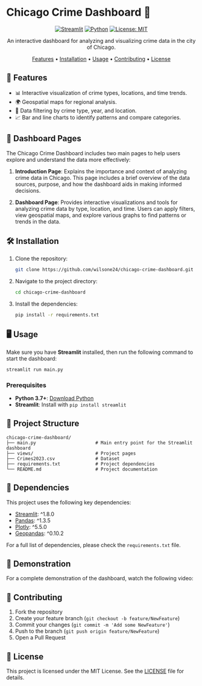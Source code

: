 # Chicago Crime Dashboard 🌆

<div align="center">

[![Streamlit](https://img.shields.io/badge/Streamlit-%23FF4B4B.svg?style=for-the-badge&logo=streamlit&logoColor=white)](https://streamlit.io/)
[![Python](https://img.shields.io/badge/Python-%233776AB.svg?style=for-the-badge&logo=python&logoColor=white)](https://www.python.org/)
[![License: MIT](https://img.shields.io/badge/License-MIT-yellow.svg?style=for-the-badge)](https://opensource.org/licenses/MIT)

An interactive dashboard for analyzing and visualizing crime data in the city of Chicago.

[Features](#-features) • [Installation](#-installation) • [Usage](#-usage) • [Contributing](#-contributing) • [License](#-license)

</div>

## 🚀 Features

- 📊 Interactive visualization of crime types, locations, and time trends.
- 🌍 Geospatial maps for regional analysis.
- 🔎 Data filtering by crime type, year, and location.
- 📈 Bar and line charts to identify patterns and compare categories.

## 📑 Dashboard Pages

The Chicago Crime Dashboard includes two main pages to help users explore and understand the data more effectively:

1. **Introduction Page**: Explains the importance and context of analyzing crime data in Chicago. This page includes a brief overview of the data sources, purpose, and how the dashboard aids in making informed decisions.

2. **Dashboard Page**: Provides interactive visualizations and tools for analyzing crime data by type, location, and time. Users can apply filters, view geospatial maps, and explore various graphs to find patterns or trends in the data.

## 🛠 Installation

1. Clone the repository:
   ```bash
   git clone https://github.com/wilsone24/chicago-crime-dashboard.git
   ```

2. Navigate to the project directory:
   ```bash
   cd chicago-crime-dashboard
   ```

3. Install the dependencies:
   ```bash
   pip install -r requirements.txt
   ```

## 🖥 Usage

Make sure you have **Streamlit** installed, then run the following command to start the dashboard:

```bash
streamlit run main.py
```

### Prerequisites

- **Python 3.7+**: [Download Python](https://www.python.org/downloads/)
- **Streamlit**: Install with `pip install streamlit`

## 📁 Project Structure

```
chicago-crime-dashboard/
├── main.py                      # Main entry point for the Streamlit dashboard
├── views/                       # Project pages
├── Crimes2023.csv               # Dataset
├── requirements.txt             # Project dependencies
└── README.md                    # Project documentation
```

## 🔧 Dependencies

This project uses the following key dependencies:

- [Streamlit](https://streamlit.io/): ^1.8.0
- [Pandas](https://pandas.pydata.org/): ^1.3.5
- [Plotly](https://plotly.com/python/): ^5.5.0
- [Geopandas](https://geopandas.org/): ^0.10.2

For a full list of dependencies, please check the `requirements.txt` file.

## 🎥 Demonstration

For a complete demonstration of the dashboard, watch the following video:


## 🤝 Contributing

1. Fork the repository
2. Create your feature branch (`git checkout -b feature/NewFeature`)
3. Commit your changes (`git commit -m 'Add some NewFeature'`)
4. Push to the branch (`git push origin feature/NewFeature`)
5. Open a Pull Request

## 📄 License

This project is licensed under the MIT License. See the [LICENSE](LICENSE) file for details.
